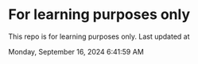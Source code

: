 # For learning purposes only
This repo is for learning purposes only.
Last updated at

Monday, September 16, 2024 6:41:59 AM

